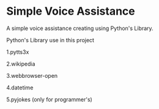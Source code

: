 # Simple Voice Assistance
A simple voice assistance creating using Python's Library.

Python's Library use in this project 

  1.pytts3x
  
  2.wikipedia
  
  3.webbrowser-open
  
  4.datetime
  
  5.pyjokes (only for programmer's)
